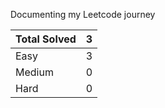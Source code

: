 Documenting my Leetcode journey


Total Solved  | 3
------------- | -------------
Easy  | 3
Medium  | 0
Hard  | 0
